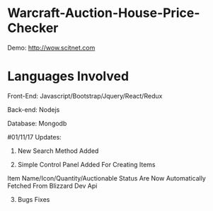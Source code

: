 # Warcraft-Auction-House-Price-Checker

Demo: http://wow.scitnet.com

# Languages Involved
Front-End: Javascript/Bootstrap/Jquery/React/Redux

Back-end: Nodejs

Database: Mongodb

#01/11/17 Updates:
  1. New Search Method Added
  
  2. Simple Control Panel Added For Creating Items

  Item Name/Icon/Quantity/Auctionable Status Are Now Automatically Fetched From Blizzard Dev Api
  
  3. Bugs Fixes
